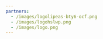 ```yaml
---
partners:
  - /images/logolipeas-bty6-ocf.png
  - /images/logohslwp.png
  - /images/logo.png
---
```

